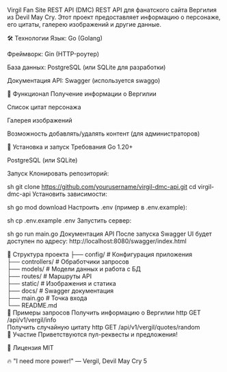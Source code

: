 Virgil Fan Site REST API (DMC)
REST API для фанатского сайта Вергилия из Devil May Cry. Этот проект предоставляет информацию о персонаже, его цитаты, галерею изображений и другие данные.

🛠 Технологии
Язык: Go (Golang)

Фреймворк: Gin (HTTP-роутер)

База данных: PostgreSQL (или SQLite для разработки)

Документация API: Swagger (используется swaggo)

📌 Функционал
Получение информации о Вергилии

Список цитат персонажа

Галерея изображений

Возможность добавлять/удалять контент (для администраторов)

🚀 Установка и запуск
Требования
Go 1.20+

PostgreSQL (или SQLite)

Запуск
Клонировать репозиторий:

sh
git clone https://github.com/yourusername/virgil-dmc-api.git
cd virgil-dmc-api
Установить зависимости:

sh
go mod download
Настроить .env (пример в .env.example):

sh
cp .env.example .env
Запустить сервер:

sh
go run main.go
Документация API
После запуска Swagger UI будет доступен по адресу:
http://localhost:8080/swagger/index.html

📁 Структура проекта
├── config/          # Конфигурация приложения  
├── controllers/     # Обработчики запросов  
├── models/          # Модели данных и работа с БД  
├── routes/          # Маршруты API  
├── static/          # Изображения и статика  
├── docs/            # Swagger документация  
├── main.go          # Точка входа  
└── README.md  
🌟 Примеры запросов
Получить информацию о Вергилии
http
GET /api/v1/vergil/info  
Получить случайную цитату
http
GET /api/v1/vergil/quotes/random  
🤝 Участие
Приветствуются пул-реквесты и предложения!

📜 Лицензия
MIT

🔥 "I need more power!" — Vergil, Devil May Cry 5
